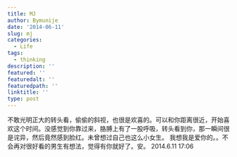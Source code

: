 ```yaml
---
title: MJ
author: Bymunije
date: '2014-06-11'
slug: mj
categories:
  - Life
tags:
  - thinking
description: ''
featured: ''
featuredalt: ''
featuredpath: ''
linktitle: ''
type: post
---
```

不敢光明正大的转头看，偷偷的斜视，也很是欢喜的。可以和你距离很近，开始喜欢这个时间。没感觉到你靠过来，胳膊上有了一股呼吸，转头看到你，那一瞬间很是诧异，然后竟然感到脸红。未曾想过自己也这么小女生。 我想我是爱你的。。不会再对很好看的男生有想法，觉得有你就好了。安。
2014.6.11  17:06